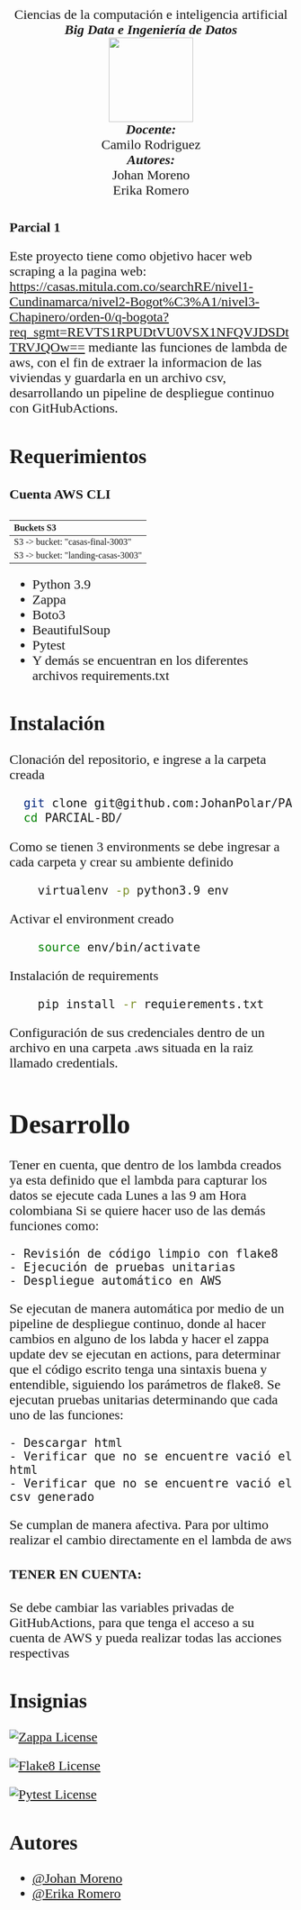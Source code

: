 <p align="center">
<FONT FACE="times new roman" SIZE=5>
<br>
Ciencias de la computación e inteligencia artificial
<br>
<i><b>Big Data e Ingeniería de Datos</b></i>
<br>
<img src="https://res-5.cloudinary.com/crunchbase-production/image/upload/c_lpad,h_256,w_256,f_auto,q_auto:eco/v1455514364/pim02bzqvgz0hibsra41.png"
width="150" height="150">
</img>
<br>
<i><b>Docente:</b></i><br> Camilo Rodriguez
<br>
<i><b>Autores:</b></i>
<br>
Johan Moreno
<br>
Erika Romero
<br>

# Parcial 1 
Este proyecto tiene como objetivo hacer web scraping a la pagina web: https://casas.mitula.com.co/searchRE/nivel1-Cundinamarca/nivel2-Bogot%C3%A1/nivel3-Chapinero/orden-0/q-bogota?req_sgmt=REVTS1RPUDtVU0VSX1NFQVJDSDtTRVJQOw== mediante las funciones de lambda de aws,  con el fin de extraer la informacion de las viviendas y guardarla en un archivo csv, desarrollando un pipeline de despliegue continuo con GitHubActions.

## Requerimientos
#### Cuenta AWS CLI
| Buckets S3 |  
| :-------- | 
|  S3 -> bucket: "casas-final-3003"|
|  S3 -> bucket: "landing-casas-3003"|

* Python 3.9
* Zappa
* Boto3
* BeautifulSoup
* Pytest
* Y demás se encuentran en los diferentes archivos requirements.txt


## Instalación

Clonación del repositorio, e ingrese a la carpeta creada

```bash
  git clone git@github.com:JohanPolar/PARCIAL-BD.git
  cd PARCIAL-BD/
```
    
Como se tienen 3 environments se debe
ingresar a cada carpeta y crear su ambiente definido 

```bash
    virtualenv -p python3.9 env
```
Activar el environment creado 
```bash
    source env/bin/activate
```
Instalación de requirements 
```bash
    pip install -r requierements.txt
```

Configuración de sus credenciales dentro de un archivo en una carpeta .aws situada en la raiz llamado credentials. 
  
# Desarrollo
  
Tener en cuenta, que dentro de los lambda creados ya esta definido que el lambda para capturar los datos se ejecute cada Lunes a las 9 am Hora colombiana
Si se quiere hacer uso de las demás funciones como: 

    - Revisión de código limpio con flake8
    - Ejecución de pruebas unitarias
    - Despliegue automático en AWS
    
Se ejecutan de manera automática por medio de un pipeline de despliegue continuo, donde al hacer cambios en alguno de los labda y hacer el zappa update dev se ejecutan en actions, para determinar que el código escrito tenga una sintaxis buena y entendible, siguiendo los parámetros de flake8. 
Se ejecutan pruebas unitarias determinando que cada uno de las funciones: 

    - Descargar html
    - Verificar que no se encuentre vació el html
    - Verificar que no se encuentre vació el csv generado

Se cumplan de manera afectiva. Para por ultimo realizar el cambio directamente en el lambda de aws

#### TENER EN CUENTA:
Se debe cambiar las variables privadas de GitHubActions, para que tenga el acceso a su cuenta de AWS y pueda realizar todas las acciones respectivas

## Insignias

[![Zappa License](https://img.shields.io/badge/License-Zappa-green)](https://github.com/zappa/Zappa/blob/master/LICENSE)

[![Flake8 License](https://img.shields.io/badge/License-Flake8-orange)](https://github.com/PyCQA/flake8/blob/main/LICENSE)

[![Pytest License](https://img.shields.io/badge/License-Pytest-red)](https://docs.pytest.org/en/7.1.x/license.html)

## Autores

- [@Johan Moreno](https://github.com/JohanPolar)
- [@Erika Romero](https://github.com/erika-romero)
